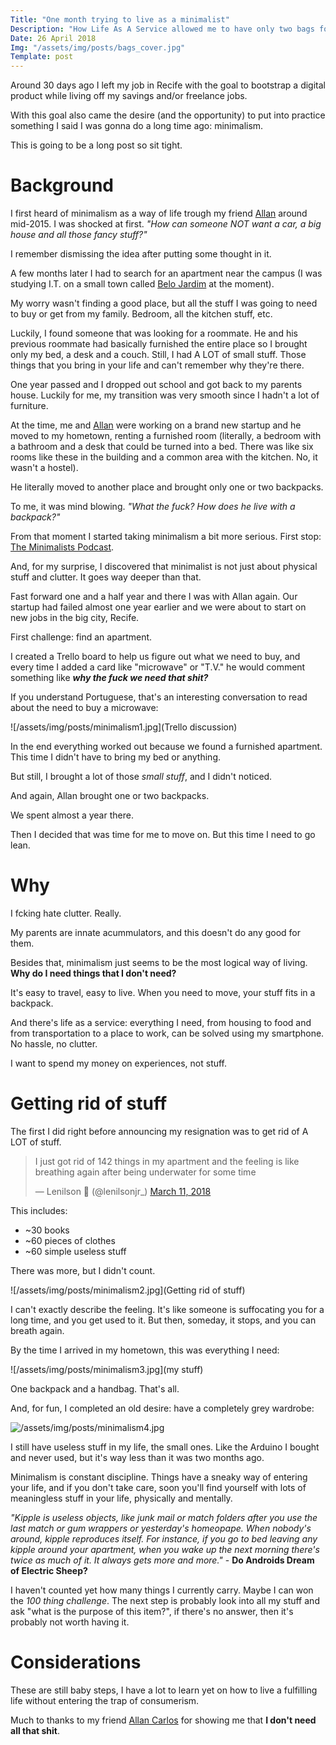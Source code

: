 ```yaml
---
Title: "One month trying to live as a minimalist"
Description: "How Life As A Service allowed me to have only two bags for everything"
Date: 26 April 2018
Img: "/assets/img/posts/bags_cover.jpg"
Template: post
---
```


Around 30 days ago I left my job in Recife with the goal to bootstrap a digital product while living off my savings and/or freelance jobs.

With this goal also came the desire (and the opportunity) to put into practice something I said I was gonna do a long time ago: minimalism.

This is going to be a long post so sit tight.

# Background

I first heard of minimalism as a way of life trough my friend [Allan](https://twitter.com/allancarlos_1) around mid-2015. I was shocked at first. _"How can someone NOT want a car, a big house and all those fancy stuff?"_

I remember dismissing the idea after putting some thought in it.

A few months later I had to search for an apartment near the campus (I was studying I.T. on a small town called [Belo Jardim]() at the moment).

My worry wasn't finding a good place, but all the stuff I was going to need to buy or get from my family. Bedroom, all the kitchen stuff, etc.

Luckily, I found someone that was looking for a roommate. He and his previous roommate had basically furnished the entire place so I brought only my bed, a desk and a couch. Still, I had A LOT of small stuff. Those things that you bring in your life and can't remember why they're there.

One year passed and I dropped out school and got back to my parents house. Luckily for me, my transition was very smooth since I hadn't a lot of furniture.

At the time, me and [Allan](https://twitter.com/allancarlos_1) were working on a brand new startup and he moved to my hometown, renting a furnished room (literally, a bedroom with a bathroom and a desk that could be turned into a bed. There was like six rooms like these in the building and a common area with the kitchen. No, it wasn't a hostel).

He literally moved to another place and brought only one or two backpacks.

To me, it was mind blowing. _"What the fuck? How does he live with a backpack?"_

From that moment I started taking minimalism a bit more serious. First stop: [The Minimalists Podcast](https://www.theminimalists.com/).

And, for my surprise, I discovered that minimalist is not just about physical stuff and clutter. It goes way deeper than that.

Fast forward one and a half year and there I was with Allan again. Our startup had failed almost one year earlier and we were about to start on new jobs in the big city, Recife.

First challenge: find an apartment.

I created a Trello board to help us figure out what we need to buy, and every time I added a card like "microwave" or "T.V." he would comment something like _**why the fuck we need that shit?**_

If you understand Portuguese, that's an interesting conversation to read about the need to buy a microwave:

![/assets/img/posts/minimalism1.jpg](Trello discussion)

In the end everything worked out because we found a furnished apartment. This time I didn't have to bring my bed or anything.

But still, I brought a lot of those _small stuff_, and I didn't noticed.

And again, Allan brought one or two backpacks.

We spent almost a year there.

Then I decided that was time for me to move on. But this time I need to go lean.

# Why

I fcking hate clutter. Really.

My parents are innate acummulators, and this doesn't do any good for them.

Besides that, minimalism just seems to be the most logical way of living. **Why do I need things that I don't need?**

It's easy to travel, easy to live. When you need to move, your stuff fits in a backpack.

And there's life as a service: everything I need, from housing to food and from transportation to a place to work, can be solved using my smartphone. No hassle, no clutter.

I want to spend my money on experiences, not stuff.

# Getting rid of stuff

The first I did right before announcing my resignation was to get rid of A LOT of stuff.

<blockquote class="twitter-tweet" data-lang="en"><p lang="en" dir="ltr">I just got rid of 142 things in my apartment and the feeling is like breathing again after being underwater for some time</p>&mdash; Lenilson 🚀 (@lenilsonjr_) <a href="https://twitter.com/lenilsonjr_/status/972915006554755072?ref_src=twsrc%5Etfw">March 11, 2018</a></blockquote>
<script async src="https://platform.twitter.com/widgets.js" charset="utf-8"></script>

This includes:

- ~30 books
- ~60 pieces of clothes
- ~60 simple useless stuff

There was more, but I didn't count.

![/assets/img/posts/minimalism2.jpg](Getting rid of stuff)

I can't exactly describe the feeling. It's like someone is suffocating you for a long time, and you get used to it. But then, someday, it stops, and you can breath again.

By the time I arrived in my hometown, this was everything I need:

![/assets/img/posts/minimalism3.jpg](my stuff)

One backpack and a handbag. That's all.

And, for fun, I completed an old desire: have a completely grey wardrobe:

![/assets/img/posts/minimalism4.jpg](wardrobe)

I still have useless stuff in my life, the small ones. Like the Arduino I bought and never used, but it's way less than it was two months ago.

Minimalism is constant discipline. Things have a sneaky way of entering your life, and if you don't take care, soon you'll find yourself with lots of meaningless stuff in your life, physically and mentally.

_"Kipple is useless objects, like junk mail or match folders after you use the last match or gum wrappers or yesterday's homeopape. When nobody's around, kipple reproduces itself. For instance, if you go to bed leaving any kipple around your apartment, when you wake up the next morning there's twice as much of it. It always gets more and more."_ - **Do Androids Dream of Electric Sheep?**

I haven't counted yet how many things I currently carry. Maybe I can won the _100 thing challenge_. The next step is probably look into all my stuff and ask "what is the purpose of this item?", if there's no answer, then it's probably not worth having it.

# Considerations

These are still baby steps, I have a lot to learn yet on how to live a fulfilling life without entering the trap of consumerism.

Much to thanks to my friend [Allan Carlos](https://twitter.com/allancarlos_1) for showing me that **I don't need all that shit**. 

